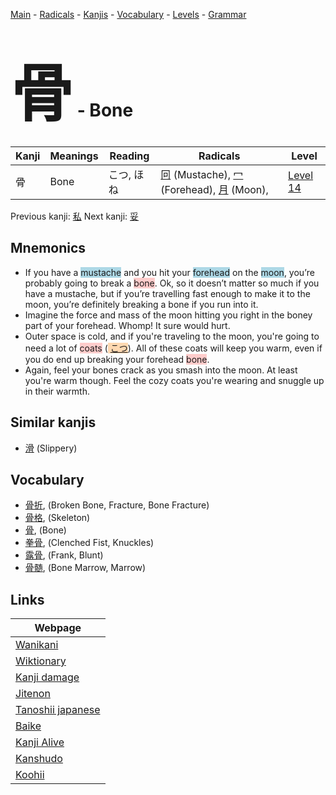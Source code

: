 <style> bigfont {font-size: 100px}</style>
[Main](../index.md) -
[Radicals](../radicals.md) -
[Kanjis](../kanjis.md) -
[Vocabulary](../vocabulary.md) -
[Levels](../levels.md) -
[Grammar](../grammar.md)
# <bigfont> 骨</bigfont> - Bone 

| Kanji | Meanings | Reading | Radicals | Level |
| --- | --- | --- | --- | --- |
| 骨 | Bone | こつ, ほね | [冋](../radicals/冋.md) (Mustache), [冖](../radicals/冖.md) (Forehead), [月](../radicals/月.md) (Moon),  | [Level 14](../levels/wk_level14.md) |

Previous kanji: [私](私.md) Next kanji: [妥](妥.md) 

## Mnemonics
 * If you have a <span style="background-color:#ADD8E6"> mustache</span> and you hit your <span style="background-color:#ADD8E6"> forehead</span> on the <span style="background-color:#ADD8E6"> moon</span>, you’re probably going to break a <span style="background-color:#ffcccb"> bone</span>. Ok, so it doesn’t matter so much if you have a mustache, but if you’re travelling fast enough to make it to the moon, you’re definitely breaking a bone if you run into it.
* Imagine the force and mass of the moon hitting you right in the boney part of your forehead. Whomp! It sure would hurt.
* Outer space is cold, and if you're traveling to the moon, you're going to need a lot of <span style="background-color:#ffcccb"> coats</span> (<span style="background-color:#fed8b1"> [こつ](https://jisho.org/search/こつ)</span>). All of these coats will keep you warm, even if you do end up breaking your forehead <span style="background-color:#ffcccb"> bone</span>. 
* Again, feel your bones crack as you smash into the moon. At least you're warm though. Feel the cozy coats you're wearing and snuggle up in their warmth.


## Similar kanjis
 * [滑](滑.md) (Slippery)


## Vocabulary
 * [骨折](../vocabulary/骨.md), (Broken Bone, Fracture, Bone Fracture)
* [骨格](../vocabulary/骨.md), (Skeleton)
* [骨](../vocabulary/骨.md), (Bone)
* [拳骨](../vocabulary/骨.md), (Clenched Fist, Knuckles)
* [露骨](../vocabulary/骨.md), (Frank, Blunt)
* [骨髄](../vocabulary/骨.md), (Bone Marrow, Marrow)



## Links 

| Webpage |
| --- |
| [Wanikani          ](https://www.wanikani.com/kanji/骨) |
| [Wiktionary        ](https://en.wiktionary.org/wiki/骨) |
| [Kanji damage      ](http://www.kanjidamage.com/kanji/search?utf8=✓&q=骨) |
| [Jitenon           ](https://jitenon.com/kanji/骨) |
| [Tanoshii japanese ](https://www.tanoshiijapanese.com/dictionary/kanji.cfm?k=骨) |
| [Baike             ](https://baike.baidu.com/item/骨) |
| [Kanji Alive       ](https://app.kanjialive.com/骨) |
| [Kanshudo          ](https://www.kanshudo.com/searchmn?q=骨) |
| [Koohii            ](https://kanji.koohii.com/study/kanji/骨) |
